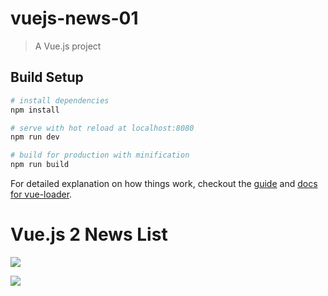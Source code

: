 # vuejs-news-01

> A Vue.js project

## Build Setup

``` bash
# install dependencies
npm install

# serve with hot reload at localhost:8080
npm run dev

# build for production with minification
npm run build
```

For detailed explanation on how things work, checkout the [guide](http://vuejs-templates.github.io/webpack/) and [docs for vue-loader](http://vuejs.github.io/vue-loader).
# Vue.js 2 News List


![](https://img.shields.io/badge/videoinfo-blue.svg?style=for-the-badge)

![](https://img.shields.io/badge/10-days-of-electron-purple.svg?style=for-the-badge)
